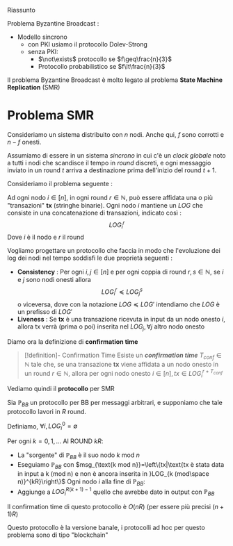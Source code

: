 Riassunto

Problema Byzantine Broadcast : 
- Modello sincrono
	- con PKI usiamo il protocollo Dolev-Strong
	- senza PKI:
		- $\not\exists$ protocollo se $f\geq\frac{n}{3}$
		- Protocollo probabilistico se $f\lt\frac{n}{3}$

Il problema Byzantine Broadcast è molto legato al problema **State Machine Replication** (SMR)

# Problema SMR

Consideriamo un sistema distribuito con $n$ nodi. Anche qui, $f$ sono corrotti e $n-f$ onesti.

Assumiamo di essere in un sistema *sincrono* in cui c'è un *clock globale* noto a tutti i nodi che scandisce il tempo in *round* discreti, e ogni messaggio inviato in un round $t$ arriva a destinazione prima dell'inizio del round $t+1$.

Consideriamo il problema seguente : 

Ad ogni nodo $i\in[n]$, in ogni round $r\in\mathbb N$, può essere affidata una o più "transazioni" **tx** (stringhe binarie). 
Ogni nodo $i$ mantiene un *LOG* che consiste in una concatenazione di transazioni, indicato così : $$LOG_{i}^r$$
Dove $i$ è il nodo e $r$ il round

Vogliamo progettare un protocollo che faccia in modo che l'evoluzione dei log dei nodi nel tempo soddisfi le due proprietà seguenti : 
- **Consistency** : Per ogni $i,j\in[n]$ e per ogni coppia di round $r,s\in\mathbb N$, se $i$ e $j$ sono nodi onesti allora $$LOG_{i}^{r}\preceq LOG_{j}^s$$o viceversa, dove con la notazione $LOG\preceq LOG'$ intendiamo che $LOG$ è un prefisso di $LOG'$
- **Liveness** : Se **tx** è una transazione ricevuta in input da un nodo onesto $i$, allora tx verrà (prima o poi) inserita nel $LOG_j,\forall j$ altro nodo onesto

Diamo ora la definizione di **confirmation time**

>[!definition]- Confirmation Time
>Esiste un ***confirmation time*** $T_{conf}\in\mathbb N$ tale che, se una transazione **tx** viene affidata a un nodo onesto in un round $r\in\mathbb N$, allora per ogni nodo onesto $i\in[n],tx\in LOG_{i}^{r+T_{conf}}$

Vediamo quindi il **protocollo** per SMR

Sia $\mathbb P_{BB}$ un protocollo per BB per messaggi arbitrari, e supponiamo che tale protocollo lavori in $R$ round.

Definiamo, $\forall i,LOG_i^0=\emptyset$ 

Per ogni $k=0,1,\dots$ 
Al ROUND $kR$:
- La "sorgente" di $\mathbb P_{BB}$ è il suo nodo $k$ mod $n$
- Eseguiamo $\mathbb P_{BB}$ con $msg_{\text{k mod n}}=\left\{tx|\text{tx è stata data in input a k (mod n) e non è ancora inserita in }LOG_{k (mod\space n)}^{kR}\right\}$
Ogni nodo $i$ alla fine di $\mathbb P_{BB}$:
- Aggiunge a $LOG_i^{R(k+1)-1}$ quello che avrebbe dato in output con $\mathbb P_{BB}$

Il confirmation time di questo protocollo è $O(nR)$ (per essere più precisi $(n+1)R$)

Questo protocollo è la versione banale, i protocolli ad hoc per questo problema sono di tipo "blockchain"

